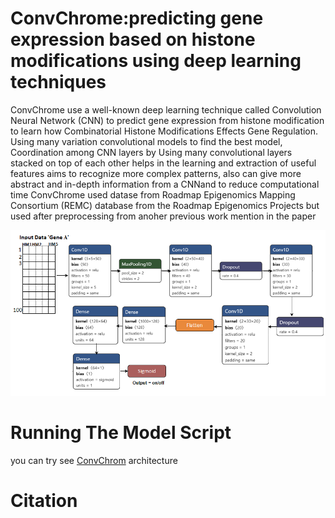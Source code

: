 # ConvChrome:predicting gene expression based on histone modifications using deep learning techniques 
ConvChrome use a well-known deep learning technique called Convolution Neural Network (CNN)  to predict gene expression from histone modification to learn how Combinatorial Histone Modifications Effects Gene Regulation. Using many variation convolutional models to find the best model, Coordination among CNN layers  by Using many convolutional layers stacked on top of each other helps in the learning and extraction of useful features aims to recognize more complex patterns, also can give more abstract and in-depth information from a CNNand to reduce computational time
ConvChrome used datase from Roadmap Epigenomics Mapping Consortium (REMC) database from the Roadmap Epigenomics Projects but used after preprocessing from anoher previous work mention in the paper 

![Image of CNN1D model from ConvChrom](https://github.com/RaniaHamdy/ConvChrom-GE-prediction-from-HM/blob/master/CNN1D%20model%20.png)

# Running The Model Script

you can try see [ConvChrom](https://github.com/RaniaHamdy/ConvChrom-GE-prediction-from-HM/blob/master/CNN_Model_Variations.ipynb) architecture  

# Citation
